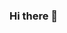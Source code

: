 ### Hi there 👋

<!--
**milenmk/milenmk** is a ✨ _special_ ✨ repository because its `README.md` (this file) appears on your GitHub profile.

Here are some ideas to get you started:

- 🔭 I’m currently working on personal project that will be released soon
- 🌱 I’m currently learning Laravel + Livewire
- 👯 I’m looking to collaborate on PHP/Laravel related projects
- 💬 Ask me about ... anything
- 📫 How to reach me: milenmk@gmail.com
- ⚡ Fun fact: ... ask GPT, not me
-->
